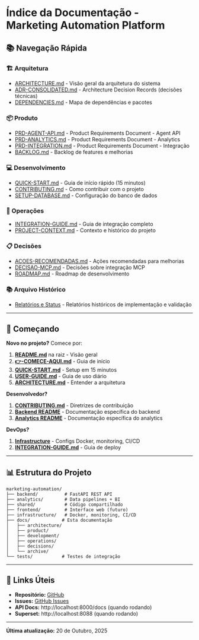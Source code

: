 # Índice da Documentação - Marketing Automation Platform

## 📚 Navegação Rápida

### 🏗️ Arquitetura

- [ARCHITECTURE.md](./architecture/ARCHITECTURE.md) - Visão geral da arquitetura do sistema
- [ADR-CONSOLIDATED.md](./architecture/ADR-CONSOLIDATED.md) - Architecture Decision Records (decisões técnicas)
- [DEPENDENCIES.md](./architecture/DEPENDENCIES.md) - Mapa de dependências e pacotes

### 📦 Produto

- [PRD-AGENT-API.md](./product/PRD-AGENT-API.md) - Product Requirements Document - Agent API
- [PRD-ANALYTICS.md](./product/PRD-ANALYTICS.md) - Product Requirements Document - Analytics
- [PRD-INTEGRATION.md](./product/PRD-INTEGRATION.md) - Product Requirements Document - Integração
- [BACKLOG.md](./product/BACKLOG.md) - Backlog de features e melhorias

### 💻 Desenvolvimento

- [QUICK-START.md](./development/QUICK-START.md) - Guia de início rápido (15 minutos)
- [CONTRIBUTING.md](./development/CONTRIBUTING.md) - Como contribuir com o projeto
- [SETUP-DATABASE.md](./development/SETUP-DATABASE.md) - Configuração do banco de dados

### 🚀 Operações

- [INTEGRATION-GUIDE.md](./operations/INTEGRATION-GUIDE.md) - Guia de integração completo
- [PROJECT-CONTEXT.md](./operations/PROJECT-CONTEXT.md) - Contexto e histórico do projeto

### 📋 Decisões

- [ACOES-RECOMENDADAS.md](./decisions/ACOES-RECOMENDADAS.md) - Ações recomendadas para melhorias
- [DECISAO-MCP.md](./decisions/DECISAO-MCP.md) - Decisões sobre integração MCP
- [ROADMAP.md](./decisions/ROADMAP.md) - Roadmap de desenvolvimento

### 📚 Arquivo Histórico

- [Relatórios e Status](./archive/) - Relatórios históricos de implementação e validação

---

## 🚀 Começando

**Novo no projeto?** Comece por:

1. **[README.md](../README.md)** na raiz - Visão geral
2. **[👉-COMECE-AQUI.md](../👉-COMECE-AQUI.md)** - Guia de início
3. **[QUICK-START.md](./development/QUICK-START.md)** - Setup em 15 minutos
4. **[USER-GUIDE.md](./USER-GUIDE.md)** - Guia de uso diário
5. **[ARCHITECTURE.md](./architecture/ARCHITECTURE.md)** - Entender a arquitetura

**Desenvolvedor?**
1. **[CONTRIBUTING.md](./development/CONTRIBUTING.md)** - Diretrizes de contribuição
2. **[Backend README](../backend/README.md)** - Documentação específica do backend
3. **[Analytics README](../analytics/README.md)** - Documentação específica do analytics

**DevOps?**
1. **[Infrastructure](../infrastructure/)** - Configs Docker, monitoring, CI/CD
2. **[INTEGRATION-GUIDE.md](./operations/INTEGRATION-GUIDE.md)** - Guia de deploy

---

## 📊 Estrutura do Projeto

```
marketing-automation/
├── backend/          # FastAPI REST API
├── analytics/        # Data pipelines + BI
├── shared/           # Código compartilhado
├── frontend/         # Interface web (futuro)
├── infrastructure/   # Docker, monitoring, CI/CD
├── docs/            # Esta documentação
│   ├── architecture/
│   ├── product/
│   ├── development/
│   ├── operations/
│   ├── decisions/
│   └── archive/
└── tests/           # Testes de integração
```

---

## 🔗 Links Úteis

- **Repositório:** [GitHub](https://github.com/Marcocardoso91/marketing-automation)
- **Issues:** [GitHub Issues](https://github.com/Marcocardoso91/marketing-automation/issues)
- **API Docs:** http://localhost:8000/docs (quando rodando)
- **Superset:** http://localhost:8088 (quando rodando)

---

**Última atualização:** 20 de Outubro, 2025

